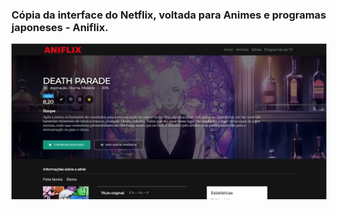 ### Cópia da interface do Netflix, voltada para Animes e programas japoneses - Aniflix.

![print](/codigo/imagens/print.png)